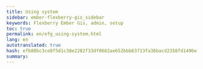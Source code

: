 ```yaml
--- 
title: Using system 
sidebar: ember-flexberry-gis_sidebar 
keywords: Flexberry Ember Gis, admin, setup 
toc: true 
permalink: en/efg_using-system.html 
lang: en 
autotranslated: true 
hash: efb80bc3ce8f5d1c38e2282f33df0682ae652bbb63713fa36bacd2358fd1496e 
summary: 
--- 
```




